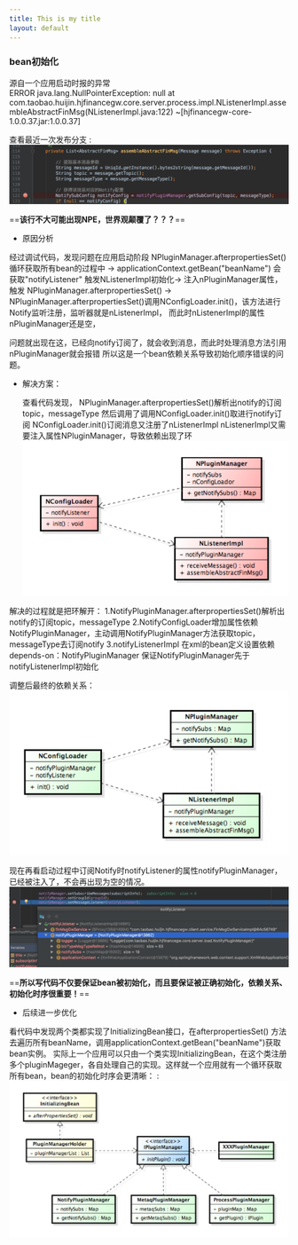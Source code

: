 ```yaml
---
title: This is my title
layout: default
---
```


### bean初始化

源自一个应用启动时报的异常  
ERROR
  java.lang.NullPointerException: null
  at com.taobao.huijin.hjfinancegw.core.server.process.impl.NListenerImpl.assembleAbstractFinMsg(NListenerImpl.java:122) ~[hjfinancegw-core-1.0.0.37.jar:1.0.0.37]

查看最近一次发布分支
:![npe](../assets/img/NPE.png)

==**该行不大可能出现NPE，世界观颠覆了？？？**==

* 原因分析

经过调试代码，发现问题在应用启动阶段
NPluginManager.afterpropertiesSet() 循环获取所有bean的过程中
  -> applicationContext.getBean("beanName") 会获取"notifyListener"
  触发NListenerImpl初始化-> 注入nPluginManager属性，触发
  NPluginManager.afterpropertiesSet()
  -> NPluginManager.afterpropertiesSet()调用NConfigLoader.init()，该方法进行Notify监听注册，监听器就是nListenerImpl，
  而此时nListenerImpl的属性nPluginManager还是空，

  问题就出现在这，已经向notify订阅了，就会收到消息，而此时处理消息方法引用nPluginManager就会报错
  所以这是一个bean依赖关系导致初始化顺序错误的问题。

* 解决方案：

  查看代码发现，
  NPluginManager.afterpropertiesSet()解析出notify的订阅topic，messageType
  然后调用了调用NConfigLoader.init()取进行notify订阅
  NConfigLoader.init()订阅消息又注册了nListenerImpl
  nListenerImpl又需要注入属性NPluginManager，导致依赖出现了环
![](../assets/img/dependency-error.png)


解决的过程就是把环解开：
  1.NotifyPluginManager.afterpropertiesSet()解析出notify的订阅topic，messageType
  2.NotifyConfigLoader增加属性依赖NotifyPluginManager，主动调用NotifyPluginManager方法获取topic，messageType去订阅notify
  3.notifyListenerImpl 在xml的bean定义设置依赖depends-on：NotifyPluginManager 保证NotifyPluginManager先于notifyListenerImpl初始化

  调整后最终的依赖关系：
![](../assets/img/dependency.png)


现在再看启动过程中订阅Notify时notifyListener的属性notifyPluginManager，已经被注入了，不会再出现为空的情况。
![](../assets/img/dependency-modified.png)


==**所以写代码不仅要保证bean被初始化，而且要保证被正确初始化，依赖关系、初始化时序很重要！**==

* 后续进一步优化

看代码中发现两个类都实现了InitializingBean接口，在afterpropertiesSet() 方法去遍历所有beanName，调用applicationContext.getBean("beanName")获取bean实例。 实际上一个应用可以只由一个类实现InitializingBean，在这个类注册多个pluginMageger，各自处理自己的实现。这样就一个应用就有一个循环获取所有bean，bean的初始化时序会更清晰：
:![](../assets/img/dependency-tooptimize.png)
